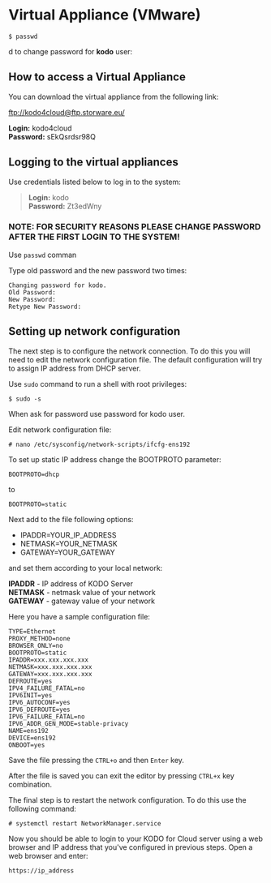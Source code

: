 # Virtual Appliance \(VMware\)

```text
$ passwd
```

d to change password for **kodo** user:

## How to access a Virtual Appliance

You can download the virtual appliance from the following link:

[ftp://kodo4cloud@ftp.storware.eu/](ftp://kodo4cloud@ftp.storware.eu/)

**Login:** kodo4cloud  
**Password:** sEkQsrdsr98Q

## Logging to the virtual appliances



Use credentials listed below to log in to the system:

> **Login:** kodo  
> **Password:** Zt3edWny

### NOTE: FOR SECURITY REASONS PLEASE CHANGE PASSWORD AFTER THE FIRST LOGIN TO THE SYSTEM!

Use `passwd` comman

Type old password and the new password two times:

```text
Changing password for kodo.
Old Password:
New Password:
Retype New Password:
```

## Setting up network configuration

The next step is to configure the network connection. To do this you will need to edit the network configuration file. The default configuration will try to assign IP address from DHCP server.

Use `sudo` command to run a shell with root privileges:

```text
$ sudo -s
```

When ask for password use password for kodo user.

Edit network configuration file:

```text
# nano /etc/sysconfig/network-scripts/ifcfg-ens192
```

To set up static IP address change the BOOTPROTO parameter:

```text
BOOTPROTO=dhcp
```

to

```text
BOOTPROTO=static
```

Next add to the file  following options:

* IPADDR=YOUR\_IP\_ADDRESS
* NETMASK=YOUR\_NETMASK
* GATEWAY=YOUR\_GATEWAY

and set them according to your local network: 

**IPADDR** - IP address of KODO Server  
**NETMASK** - netmask value of your network  
**GATEWAY** - gateway value of your network

Here you have a sample configuration file:

```text
TYPE=Ethernet
PROXY_METHOD=none
BROWSER_ONLY=no
BOOTPROTO=static
IPADDR=xxx.xxx.xxx.xxx
NETMASK=xxx.xxx.xxx.xxx
GATEWAY=xxx.xxx.xxx.xxx
DEFROUTE=yes
IPV4_FAILURE_FATAL=no
IPV6INIT=yes
IPV6_AUTOCONF=yes
IPV6_DEFROUTE=yes
IPV6_FAILURE_FATAL=no
IPV6_ADDR_GEN_MODE=stable-privacy
NAME=ens192
DEVICE=ens192
ONBOOT=yes
```

Save the file pressing the `CTRL+o` and then `Enter` key.

After the file is saved you can exit the editor by pressing `CTRL+x` key combination.

The final step is to restart the network configuration. To do this use the following command:

```text
# systemctl restart NetworkManager.service
```

Now you should be able to login to your KODO for Cloud server using a web browser and IP address that you've configured in previous steps. Open a web browser and enter:

```text
https://ip_address
```

